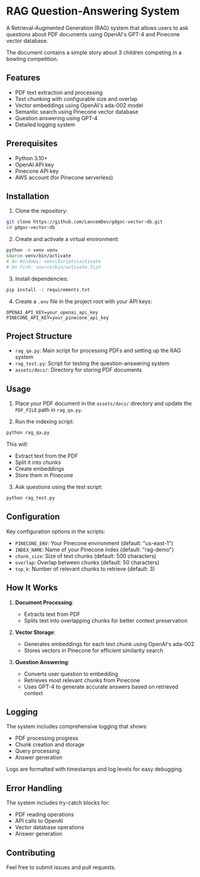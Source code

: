 # RAG Question-Answering System

A Retrieval-Augmented Generation (RAG) system that allows users to ask questions about PDF documents using OpenAI's GPT-4 and Pinecone vector database.

The document contains a simple story about 3 children competing in a bowling competition.

## Features

- PDF text extraction and processing
- Text chunking with configurable size and overlap
- Vector embeddings using OpenAI's ada-002 model
- Semantic search using Pinecone vector database
- Question answering using GPT-4
- Detailed logging system

## Prerequisites

- Python 3.10+
- OpenAI API key
- Pinecone API key
- AWS account (for Pinecone serverless)

## Installation

1. Clone the repository:
```bash
git clone https://github.com/LancemDev/gdgoc-vector-db.git
cd gdgoc-vector-db
```

2. Create and activate a virtual environment:
```bash
python -m venv venv
source venv/bin/activate  
# On Windows: venv\Scripts\activate 
# On fish: source/bin/activate.fish
```

3. Install dependencies:
```bash
pip install -r requirements.txt
```

4. Create a `.env` file in the project root with your API keys:
```
OPENAI_API_KEY=your_openai_api_key
PINECONE_API_KEY=your_pinecone_api_key
```

## Project Structure

- `rag_qa.py`: Main script for processing PDFs and setting up the RAG system
- `rag_test.py`: Script for testing the question-answering system
- `assets/docs/`: Directory for storing PDF documents

## Usage

1. Place your PDF document in the `assets/docs/` directory and update the `PDF_FILE` path in `rag_qa.py`.

2. Run the indexing script:
```bash
python rag_qa.py
```
This will:
- Extract text from the PDF
- Split it into chunks
- Create embeddings
- Store them in Pinecone

3. Ask questions using the test script:
```bash
python rag_test.py
```

## Configuration

Key configuration options in the scripts:

- `PINECONE_ENV`: Your Pinecone environment (default: "us-east-1")
- `INDEX_NAME`: Name of your Pinecone index (default: "rag-demo")
- `chunk_size`: Size of text chunks (default: 500 characters)
- `overlap`: Overlap between chunks (default: 50 characters)
- `top_k`: Number of relevant chunks to retrieve (default: 3)

## How It Works

1. **Document Processing**:
   - Extracts text from PDF
   - Splits text into overlapping chunks for better context preservation

2. **Vector Storage**:
   - Generates embeddings for each text chunk using OpenAI's ada-002
   - Stores vectors in Pinecone for efficient similarity search

3. **Question Answering**:
   - Converts user question to embedding
   - Retrieves most relevant chunks from Pinecone
   - Uses GPT-4 to generate accurate answers based on retrieved context

## Logging

The system includes comprehensive logging that shows:
- PDF processing progress
- Chunk creation and storage
- Query processing
- Answer generation

Logs are formatted with timestamps and log levels for easy debugging.

## Error Handling

The system includes try-catch blocks for:
- PDF reading operations
- API calls to OpenAI
- Vector database operations
- Answer generation

## Contributing

Feel free to submit issues and pull requests.
